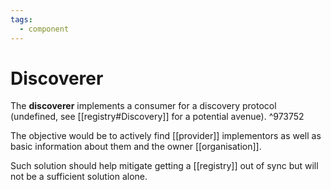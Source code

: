 ```yaml
---
tags:
  - component
---
```

# Discoverer

The **discoverer** implements a consumer for a discovery protocol (undefined, see [[registry#Discovery]] for a potential avenue). ^973752

The objective would be to actively find [[provider]] implementors as well as basic information about them and the owner [[organisation]].

Such solution should help mitigate getting a [[registry]] out of sync but will not be a sufficient solution alone.